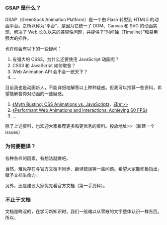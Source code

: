 ### GSAP 是什么？

GSAP（GreenSock Animation Platform）是一个由 Flash 转型到 HTML5 的动画平台。之所以称为“平台”，是因为它统一了 DOM、Canvas 和 SVG 的动画实现，解决了 Web 长久以来的兼容性问题，并提供了“时间轴（Timeline）”和易用强大的插件。

也许你会有以下的一些疑问：

1. 有强大的 CSS3，为什么还要使用 JavaScript 动画呢？
2. CSS3 和 JavaScript 如何取舍？
3. Web Animation API 会不会一统天下？
4. ...

目前我也是动画新人，不能详细地解答以上种种疑惑。但我可以推荐一些资料，希望能解答你对动画的一些疑惑。

1. [《Myth Busting: CSS Animations vs. JavaScript》](https://css-tricks.com/myth-busting-css-animations-vs-javascript/)，[译文&gt;&gt;](https://github.com/classicemi/blog/issues/3)
2. [《Performant Web Animations and Interactions: Achieving 60 FPS》](https://blog.algolia.com/performant-web-animations/)
3. ...

除了上述资料，也欢迎大家推荐更多和更优秀的资料。投放地址&gt;&gt;（新建一个issues）



### 为何要翻译？

各种各样的因素，有想法就做吧。

当然，难免存在与官方文档不同步、翻译错误等一些问题。希望大家能积极指出，赋予文档生命力。

另外，还是建议大家优先看官方文档（第一手资料）。



### 不止于文档

文档是晦涩的，在学习新知识时，我们一般难以从零散的文字整体认识一样东西。所以，



